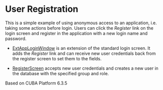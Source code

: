 # User Registration

This is a simple example of using anonymous access to an application, i.e. taking some actions before login. Users can click the *Register* link on the login screen and register in the application with a new login name and password. 

* [ExtAppLoginWindow](https://github.com/cuba-platform/sample-user-registration/blob/master/modules/web/src/com/company/sample/web/loginwindow/ExtAppLoginWindow.java) is an extension of the standard login screen. It adds the *Register* link and can receive new user credentials back from the register screen to set them to the fields.

* [RegisterScreen](https://github.com/cuba-platform/sample-user-registration/blob/master/modules/web/src/com/company/sample/web/register/RegisterScreen.java) accepts new user credentials and creates a new user in the database with the specified group and role. 

Based on CUBA Platform 6.3.5
